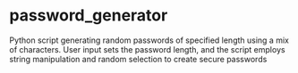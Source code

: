 # password_generator
Python script generating random passwords of specified length using a mix of characters. User input sets the password length, and the script employs string manipulation and random selection to create secure passwords
